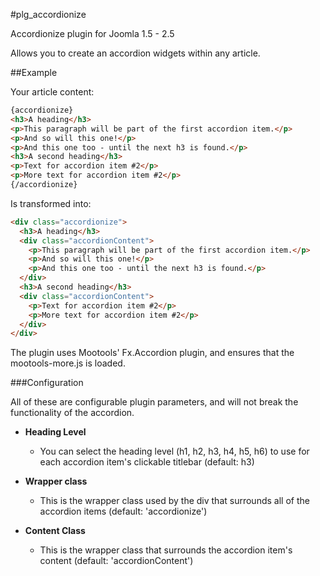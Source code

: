 #plg_accordionize


Accordionize plugin for Joomla 1.5 - 2.5

Allows you to create an accordion widgets within any article.

##Example

Your article content:

```html
{accordionize}
<h3>A heading</h3>
<p>This paragraph will be part of the first accordion item.</p>
<p>And so will this one!</p>
<p>And this one too - until the next h3 is found.</p>
<h3>A second heading</h3>
<p>Text for accordion item #2</p>
<p>More text for accordion item #2</p>
{/accordionize}
```

Is transformed into:

```html
<div class="accordionize">
  <h3>A heading</h3>
  <div class="accordionContent">
    <p>This paragraph will be part of the first accordion item.</p>
    <p>And so will this one!</p>
    <p>And this one too - until the next h3 is found.</p>
  </div>
  <h3>A second heading</h3>
  <div class="accordionContent">
    <p>Text for accordion item #2</p>
    <p>More text for accordion item #2</p>
  </div>
</div>
```

The plugin uses Mootools' Fx.Accordion plugin, and ensures that the mootools-more.js is loaded.

###Configuration

All of these are configurable plugin parameters, and will not break the functionality of the accordion.

* **Heading Level**
  * You can select the heading level (h1, h2, h3, h4, h5, h6) to use for each accordion item's clickable titlebar (default: h3)

* **Wrapper class**
  * This is the wrapper class used by the div that surrounds all of the accordion items (default: 'accordionize')

* **Content Class**
  * This is the wrapper class that surrounds the accordion item's content (default: 'accordionContent')

